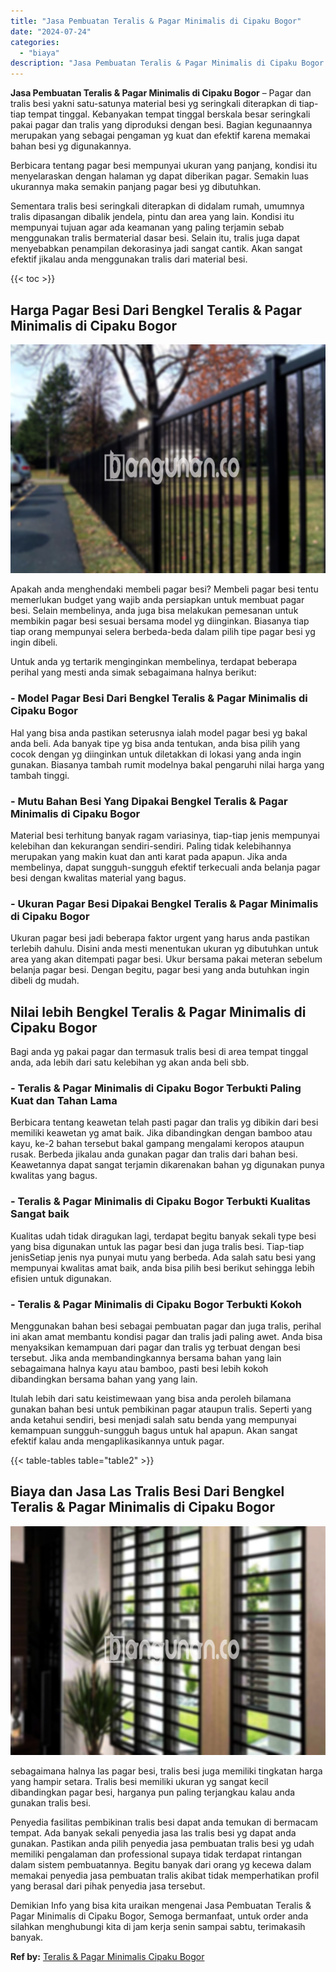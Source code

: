 ```yaml
---
title: "Jasa Pembuatan Teralis & Pagar Minimalis di Cipaku Bogor"
date: "2024-07-24"
categories: 
  - "biaya"
description: "Jasa Pembuatan Teralis & Pagar Minimalis di Cipaku Bogor. Demikian Info yang bisa kita uraikan mengenai Jasa Pembuatan Teralis & Pagar Minimalis di Cipaku Bo..."
---
```


**Jasa Pembuatan Teralis & Pagar Minimalis di Cipaku Bogor** – Pagar dan tralis besi yakni satu-satunya material besi yg seringkali diterapkan di tiap-tiap tempat tinggal. Kebanyakan tempat tinggal berskala besar seringkali pakai pagar dan tralis yang diproduksi dengan besi. Bagian kegunaannya merupakan yang sebagai pengaman yg kuat dan efektif karena memakai bahan besi yg digunakannya.

Berbicara tentang pagar besi mempunyai ukuran yang panjang, kondisi itu menyelaraskan dengan halaman yg dapat diberikan pagar. Semakin luas ukurannya maka semakin panjang pagar besi yg dibutuhkan.

Sementara tralis besi seringkali diterapkan di didalam rumah, umumnya tralis dipasangan dibalik jendela, pintu dan area yang lain. Kondisi itu mempunyai tujuan agar ada keamanan yang paling terjamin sebab menggunakan tralis bermaterial dasar besi. Selain itu, tralis juga dapat menyebabkan penampilan dekorasinya jadi sangat cantik. Akan sangat efektif jikalau anda menggunakan tralis dari material besi.

{{< toc >}}

## Harga Pagar Besi Dari Bengkel Teralis & Pagar Minimalis di Cipaku Bogor

![Jasa Pembuatan Teralis & Pagar Minimalis di Cipaku Bogor](/images/pagar-minimalis-murah-50.png)

Apakah anda menghendaki membeli pagar besi? Membeli pagar besi tentu memerlukan budget yang wajib anda persiapkan untuk membuat pagar besi. Selain membelinya, anda juga bisa melakukan pemesanan untuk membikin pagar besi sesuai bersama model yg diinginkan. Biasanya tiap tiap orang mempunyai selera berbeda-beda dalam pilih tipe pagar besi yg ingin dibeli.

Untuk anda yg tertarik menginginkan membelinya, terdapat beberapa perihal yang mesti anda simak sebagaimana halnya berikut:
### \- Model Pagar Besi Dari Bengkel Teralis & Pagar Minimalis di Cipaku Bogor

Hal yang bisa anda pastikan seterusnya ialah model pagar besi yg bakal anda beli. Ada banyak tipe yg bisa anda tentukan, anda bisa pilih yang cocok dengan yg diinginkan untuk diletakkan di lokasi yang anda ingin gunakan. Biasanya tambah rumit modelnya bakal pengaruhi nilai harga yang tambah tinggi.

### \- Mutu Bahan Besi Yang Dipakai Bengkel Teralis & Pagar Minimalis di Cipaku Bogor

Material besi terhitung banyak ragam variasinya, tiap-tiap jenis mempunyai kelebihan dan kekurangan sendiri-sendiri. Paling tidak kelebihannya merupakan yang makin kuat dan anti karat pada apapun. Jika anda membelinya, dapat sungguh-sungguh efektif terkecuali anda belanja pagar besi dengan kwalitas material yang bagus.

### \- Ukuran Pagar Besi Dipakai Bengkel Teralis & Pagar Minimalis di Cipaku Bogor

Ukuran pagar besi jadi beberapa faktor urgent yang harus anda pastikan terlebih dahulu. Disini anda mesti menentukan ukuran yg dibutuhkan untuk area yang akan ditempati pagar besi. Ukur bersama pakai meteran sebelum belanja pagar besi. Dengan begitu, pagar besi yang anda butuhkan ingin dibeli dg mudah.

## Nilai lebih Bengkel Teralis & Pagar Minimalis di Cipaku Bogor

Bagi anda yg pakai pagar dan termasuk tralis besi di area tempat tinggal anda, ada lebih dari satu kelebihan yg akan anda beli sbb.

### \- Teralis & Pagar Minimalis di Cipaku Bogor Terbukti Paling Kuat dan Tahan Lama

Berbicara tentang keawetan telah pasti pagar dan tralis yg dibikin dari besi memiliki keawetan yg amat baik. Jika dibandingkan dengan bamboo atau kayu, ke-2 bahan tersebut bakal gampang mengalami keropos ataupun rusak. Berbeda jikalau anda gunakan pagar dan tralis dari bahan besi. Keawetannya dapat sangat terjamin dikarenakan bahan yg digunakan punya kwalitas yang bagus.

### \- Teralis & Pagar Minimalis di Cipaku Bogor Terbukti Kualitas Sangat baik

Kualitas udah tidak diragukan lagi, terdapat begitu banyak sekali type besi yang bisa digunakan untuk las pagar besi dan juga tralis besi. Tiap-tiap jenisSetiap jenis nya punyai mutu yang berbeda. Ada salah satu besi yang mempunyai kwalitas amat baik, anda bisa pilih besi berikut sehingga lebih efisien untuk digunakan.

### \- Teralis & Pagar Minimalis di Cipaku Bogor Terbukti Kokoh

Menggunakan bahan besi sebagai pembuatan pagar dan juga tralis, perihal ini akan amat membantu kondisi pagar dan tralis jadi paling awet. Anda bisa menyaksikan kemampuan dari pagar dan tralis yg terbuat dengan besi tersebut. Jika anda membandingkannya bersama bahan yang lain sebagaimana halnya kayu atau bamboo, pasti besi lebih kokoh dibandingkan bersama bahan yang yang lain.

Itulah lebih dari satu keistimewaan yang bisa anda peroleh bilamana gunakan bahan besi untuk pembikinan pagar ataupun tralis. Seperti yang anda ketahui sendiri, besi menjadi salah satu benda yang mempunyai kemampuan sungguh-sungguh bagus untuk hal apapun. Akan sangat efektif kalau anda mengaplikasikannya untuk pagar.

{{< table-tables table="table2" >}}

## Biaya dan Jasa Las Tralis Besi Dari Bengkel Teralis & Pagar Minimalis di Cipaku Bogor

![Jasa Pembuatan Teralis & Pagar Minimalis di Cipaku Bogor](/images/teralis-minimalis-murah-35.png)

sebagaimana halnya las pagar besi, tralis besi juga memiliki tingkatan harga yang hampir setara. Tralis besi memiliki ukuran yg sangat kecil dibandingkan pagar besi, harganya pun paling terjangkau kalau anda gunakan tralis besi.

Penyedia fasilitas pembikinan tralis besi dapat anda temukan di bermacam tempat. Ada banyak sekali penyedia jasa las tralis besi yg dapat anda gunakan. Pastikan anda pilih penyedia jasa pembuatan tralis besi yg udah memiliki pengalaman dan professional supaya tidak terdapat rintangan dalam sistem pembuatannya. Begitu banyak dari orang yg kecewa dalam memakai penyedia jasa pembuatan tralis akibat tidak memperhatikan profil yang berasal dari pihak penyedia jasa tersebut.

Demikian Info yang bisa kita uraikan mengenai Jasa Pembuatan Teralis & Pagar Minimalis di Cipaku Bogor, Semoga bermanfaat, untuk order anda silahkan menghubungi kita di jam kerja senin sampai sabtu, terimakasih banyak.

**Ref by:** [Teralis & Pagar Minimalis Cipaku Bogor](https://id.wikipedia.org/wiki/Teralis)
